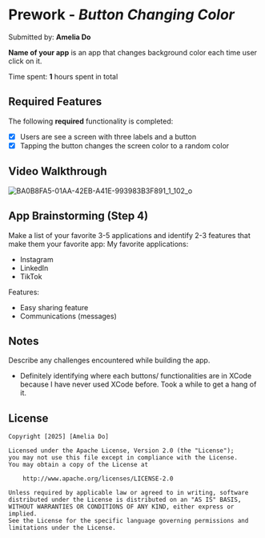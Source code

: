 # Prework - *Button Changing Color*


Submitted by: **Amelia Do**

**Name of your app** is an app that changes background color each time user click on it.  

Time spent: **1** hours spent in total

## Required Features

The following **required** functionality is completed:

- [x] Users are see a screen with three labels and a button
- [x] Tapping the button changes the screen color to a random color
 
## Video Walkthrough

![BA0B8FA5-01AA-42EB-A41E-993983B3F891_1_102_o](https://github.com/user-attachments/assets/162d9978-9d39-4541-aafd-e1b02f70d476)


## App Brainstorming (Step 4)

Make a list of your favorite 3-5 applications and identify 2-3 features that make them your favorite app: 
My favorite applications: 
- Instagram
- LinkedIn
- TikTok

Features: 
- Easy sharing feature
- Communications (messages)

## Notes

Describe any challenges encountered while building the app.
- Definitely identifying where each buttons/ functionalities are in XCode because I have never used XCode before. Took a while to get a hang of it.

## License

    Copyright [2025] [Amelia Do]

    Licensed under the Apache License, Version 2.0 (the "License");
    you may not use this file except in compliance with the License.
    You may obtain a copy of the License at

        http://www.apache.org/licenses/LICENSE-2.0

    Unless required by applicable law or agreed to in writing, software
    distributed under the License is distributed on an "AS IS" BASIS,
    WITHOUT WARRANTIES OR CONDITIONS OF ANY KIND, either express or implied.
    See the License for the specific language governing permissions and
    limitations under the License.
